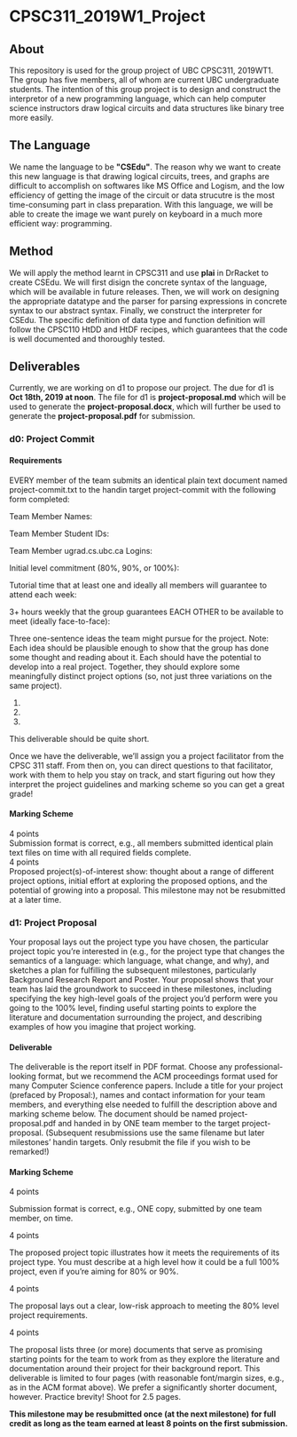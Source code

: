 # CPSC311_2019W1_Project

## About
This repository is used for the group project of UBC CPSC311, 2019WT1. The group has five members, all of whom are current UBC undergraduate students. The intention of this group project is to design and construct the interpretor of a new programming language, which can help computer science instructors draw logical circuits and data structures like binary tree more easily. 

## The Language
We name the language to be **"CSEdu"**. The reason why we want to create this new language is that drawing logical circuits, trees, and graphs are difficult to accomplish on softwares like MS Office and Logism, and the low efficiency of getting the image of the circuit or data strucutre is the most time-consuming part in class preparation. With this language, we will be able to create the image we want purely on keyboard in a much more efficient way: programming.

## Method
We will apply the method learnt in CPSC311 and use **plai** in DrRacket to create CSEdu. We will first disign the concrete syntax of the language, which will be available in future releases. Then, we will work on designing the appropriate datatype and the parser for parsing expressions in concrete syntax to our abstract syntax. Finally, we construct the interpreter for CSEdu. The specific definition of data type and function definition will follow the CPSC110 HtDD and HtDF recipes, which guarantees that the code is well documented and thoroughly tested. 

## Deliverables
Currently, we are working on d1 to propose our project. The due for d1 is **Oct 18th, 2019 at noon**. The file for d1 is **project-proposal.md** which will be used to generate the **project-proposal.docx**, which will further be used to generate the **project-proposal.pdf** for submission.

### d0: Project Commit
#### Requirements
EVERY member of the team submits an identical plain text document named project-commit.txt to the handin target project-commit with the following form completed:

Team Member Names:

Team Member Student IDs:

Team Member ugrad.cs.ubc.ca Logins:

Initial level commitment (80%, 90%, or 100%):

Tutorial time that at least one and ideally all members will guarantee to attend
each week:

3+ hours weekly that the group guarantees EACH OTHER to be available
to meet (ideally face-to-face):

Three one-sentence ideas the team might pursue for the project. Note:
Each idea should be plausible enough to show that the group has done
some thought and reading about it. Each should have the potential to
develop into a real project. Together, they should explore some
meaningfully distinct project options (so, not just three variations
on the same project).

1. 

2. 

3. 
This deliverable should be quite short.

Once we have the deliverable, we’ll assign you a project facilitator from the CPSC 311 staff. From then on, you can direct questions to that facilitator, work with them to help you stay on track, and start figuring out how they interpret the project guidelines and marking scheme so you can get a great grade!

#### Marking Scheme
4 points <br>
Submission format is correct, e.g., all members submitted identical plain text files on time with all required fields complete.
<br>
4 points <br>
Proposed project(s)-of-interest show: thought about a range of different project options, initial effort at exploring the proposed options, and the potential of growing into a proposal.
This milestone may not be resubmitted at a later time.

### d1: Project Proposal
Your proposal lays out the project type you have chosen, the particular project topic you’re interested in (e.g., for the project type that changes the semantics of a language: which language, what change, and why), and sketches a plan for fulfilling the subsequent milestones, particularly Background Research Report and Poster. Your proposal shows that your team has laid the groundwork to succeed in these milestones, including specifying the key high-level goals of the project you’d perform were you going to the 100% level, finding useful starting points to explore the literature and documentation surrounding the project, and describing examples of how you imagine that project working.

#### Deliverable
The deliverable is the report itself in PDF format. Choose any professional-looking format, but we recommend the ACM proceedings format used for many Computer Science conference papers. Include a title for your project (prefaced by Proposal:), names and contact information for your team members, and everything else needed to fulfill the description above and marking scheme below. The document should be named project-proposal.pdf and handed in by ONE team member to the target project-proposal. (Subsequent resubmissions use the same filename but later milestones’ handin targets. Only resubmit the file if you wish to be remarked!)

#### Marking Scheme
4 points

Submission format is correct, e.g., ONE copy, submitted by one team member, on time.

4 points

The proposed project topic illustrates how it meets the requirements of its project type. You must describe at a high level how it could be a full 100% project, even if you’re aiming for 80% or 90%.

4 points

The proposal lays out a clear, low-risk approach to meeting the 80% level project requirements.

4 points

The proposal lists three (or more) documents that serve as promising starting points for the team to work from as they explore the literature and documentation around their project for their background report.
This deliverable is limited to four pages (with reasonable font/margin sizes, e.g., as in the ACM format above). We prefer a significantly shorter document, however. Practice brevity! Shoot for 2.5 pages.

**This milestone may be resubmitted once (at the next milestone) for full credit as long as the team earned at least 8 points on the first submission.**
